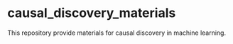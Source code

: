 # causal_discovery_materials
This repository provide materials for causal discovery in machine learning.
